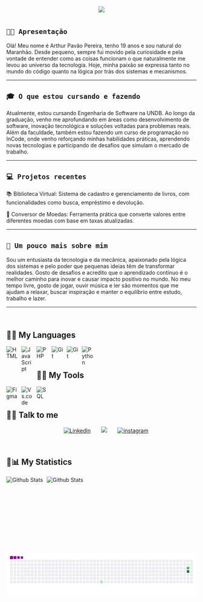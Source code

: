 
<h1 align="center">
    <img src="https://readme-typing-svg.herokuapp.com/?font=Righteous&size=35&center=true&vCenter=true&width=500&height=70&duration=4000&lines=Hi!+🖖;+Sou+Arthur+Pavão!👋;Desenvolvedor+Back-end+🤖" />
</h1>

## **`👨‍💻 Apresentação`**

Olá! Meu nome é Arthur Pavão Pereira, tenho 19 anos e sou natural do Maranhão. Desde pequeno, sempre fui movido pela curiosidade e pela vontade de entender como as coisas funcionam o que naturalmente me levou ao universo da tecnologia. Hoje, minha paixão se expressa tanto no mundo do código quanto na lógica por trás dos sistemas e mecanismos.

---
## **`🎓 O que estou cursando e fazendo`**

Atualmente, estou cursando Engenharia de Software na UNDB. Ao longo da graduação, venho me aprofundando em áreas como desenvolvimento de software, inovação tecnológica e soluções voltadas para problemas reais. Além da faculdade, também estou fazendo um curso de programação no InCode, onde venho reforçando minhas habilidades práticas, aprendendo novas tecnologias e participando de desafios que simulam o mercado de trabalho.

---
## **`💻 Projetos recentes`**

📚 Biblioteca Virtual: Sistema de cadastro e gerenciamento de livros, com funcionalidades como busca, empréstimo e devolução.

💱 Conversor de Moedas: Ferramenta prática que converte valores entre diferentes moedas com base em taxas atualizadas.

---
## **`🧠 Um pouco mais sobre mim`**

Sou um entusiasta da tecnologia e da mecânica, apaixonado pela lógica dos sistemas e pelo poder que pequenas ideias têm de transformar realidades. Gosto de desafios e acredito que o aprendizado contínuo é o melhor caminho para inovar e causar impacto positivo no mundo. No meu tempo livre, gosto de jogar, ouvir música e ler são momentos que me ajudam a relaxar, buscar inspiração e manter o equilíbrio entre estudo, trabalho e lazer.

---
<br/>

<summary><h2>🤖📙 My Languages</h2></summary>

<img 
    align="left" 
    alt="HTML"
    title="HTML" 
    width="30px" 
    style="padding-right: 10px;" 
    src="https://cdn.jsdelivr.net/gh/devicons/devicon@latest/icons/html5/html5-original.svg" 
/>
<img 
    align="left" 
    alt="JavaScript" 
    title="JavaScript"
    width="30px" 
    style="padding-right: 10px;" 
    src="https://cdn.jsdelivr.net/gh/devicons/devicon@latest/icons/javascript/javascript-original.svg" 
/>
<img 
    align="left" 
    alt="PHP" 
    title="PHP"
    width="30px" 
    style="padding-right: 10px;" 
    src="https://cdn.jsdelivr.net/gh/devicons/devicon@latest/icons/php/php-original.svg" 
/>
<img 
    align="left" 
    alt="Git" 
    title="Git"
    width="30px" 
    style="padding-right: 10px;" 
    src="https://cdn.jsdelivr.net/gh/devicons/devicon@latest/icons/nodejs/nodejs-original-wordmark.svg" 
/>
<img 
    align="left" 
    alt="Git" 
    title="Git"
    width="30px" 
    style="padding-right: 10px;" 
    src="https://cdn.jsdelivr.net/gh/devicons/devicon@latest/icons/git/git-original.svg" 
/>
<img 
    align="left" 
    alt="Python" 
    title="Python"
    width="30px" 
    style="padding-right: 10px;" 
    src="https://cdn.jsdelivr.net/gh/devicons/devicon@latest/icons/python/python-original.svg" 
/>
<br/>
<br/>

<summary><h2>🤖📘 My Tools</h2></summary>

<img 
    align="left" 
    alt="Figma"
    title="Figma" 
    width="30px" 
    style="padding-right: 10px;" 
    src="https://cdn.jsdelivr.net/gh/devicons/devicon@latest/icons/figma/figma-original.svg"
/>
<img 
    align="left" 
    alt="Vs.code" 
    title="Vs.code"
    width="30px" 
    style="padding-right: 10px;" 
    src="https://cdn.jsdelivr.net/gh/devicons/devicon@latest/icons/vscode/vscode-original.svg" 
/>
<img 
    align="left" 
    alt="SQL" 
    title="SQL"
    width="30px" 
    style="padding-right: 10px;" 
    src="https://cdn.jsdelivr.net/gh/devicons/devicon@latest/icons/mysql/mysql-original.svg"
/>

<br/>
<br/>

<summary><h2>🤖🌐 Talk to me</h2></summary>
<p align="Center">
  &#8287;&#8287;&#8287;&#8287;&#8287;
  <a href=https://www.linkedin.com/in/arthur-pavao-07b390327><img width="32px" alt="LinkedIn" title="LinkedIn" src="https://cdn.jsdelivr.net/gh/devicons/devicon@latest/icons/linkedin/linkedin-original.svg"/></a>
  &#8287;&#8287;&#8287;&#8287;&#8287;
  <a href=https://discord.com/channels/1219709233956782181/1309893047135375380 alt="Discord" title="Discord Chama"><img width="32px" src="https://cdn-icons-png.flaticon.com/512/5968/5968756.png"/></a>
  &#8287;&#8287;&#8287;&#8287;&#8287;
  <a href=https://www.instagram.com/arthurdev01><img width="32px" alt="instagram" title="Chama no direct" src="https://cdn-icons-png.flaticon.com/512/2111/2111463.png"/></a>

</p>

<br/>

<summary><h2>🤖📊 My Statistics</h2></summary>
<img 
    align="left" 
    alt="Github Stats" 
    height="200"
    style="padding-right: 10px;" 
    src="https://github-readme-stats.vercel.app/api?username=arthurpavaodev&show_icons=true&theme=tokyonight&locale=pt-br"
/>
<img 
    align="left" 
    alt="Github Stats" 
    height="150"
    style="padding-right: 10px;" 
    src="https://github-readme-stats.vercel.app/api/top-langs/?username=arthurpavaodev&layout=compact&theme=tokyonight&custom_title=Tecnologias&langs_count=9"
/>

<br/>

![snake gif](https://github.com/arthurpavaodev/arthurpavaodev/blob/output/github-contribution-grid-snake.gif)
